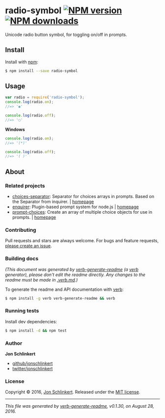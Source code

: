 # radio-symbol [![NPM version](https://img.shields.io/npm/v/radio-symbol.svg?style=flat)](https://www.npmjs.com/package/radio-symbol) [![NPM downloads](https://img.shields.io/npm/dm/radio-symbol.svg?style=flat)](https://npmjs.org/package/radio-symbol)

Unicode radio button symbol, for toggling on/off in prompts.

## Install

Install with [npm](https://www.npmjs.com/):

```sh
$ npm install --save radio-symbol
```

## Usage

```js
var radio = require('radio-symbol');
console.log(radio.on);
//=> '◉'

console.log(radio.off);
//=> '◯'
```

**Windows**

```js
console.log(radio.on);
//=> '(*)'

console.log(radio.off);
//=> '( )'
```

## About

### Related projects

* [choices-separator](https://www.npmjs.com/package/choices-separator): Separator for choices arrays in prompts. Based on the Separator from inquirer. | [homepage](https://github.com/enquirer/choices-separator "Separator for choices arrays in prompts. Based on the Separator from inquirer.")
* [enquirer](https://www.npmjs.com/package/enquirer): Plugin-based prompt system for node.js | [homepage](https://github.com/jonschlinkert/enquirer "Plugin-based prompt system for node.js")
* [prompt-choices](https://www.npmjs.com/package/prompt-choices): Create an array of multiple choice objects for use in prompts. | [homepage](https://github.com/enquirer/prompt-choices "Create an array of multiple choice objects for use in prompts.")

### Contributing

Pull requests and stars are always welcome. For bugs and feature requests, [please create an issue](../../issues/new).

### Building docs

_(This document was generated by [verb-generate-readme](https://github.com/verbose/verb-generate-readme) (a [verb](https://github.com/verbose/verb) generator), please don't edit the readme directly. Any changes to the readme must be made in [.verb.md](.verb.md).)_

To generate the readme and API documentation with [verb](https://github.com/verbose/verb):

```sh
$ npm install -g verb verb-generate-readme && verb
```

### Running tests

Install dev dependencies:

```sh
$ npm install -d && npm test
```

### Author

**Jon Schlinkert**

* [github/jonschlinkert](https://github.com/jonschlinkert)
* [twitter/jonschlinkert](http://twitter.com/jonschlinkert)

### License

Copyright © 2016, [Jon Schlinkert](https://github.com/jonschlinkert).
Released under the [MIT license](https://github.com/enquirer/radio-symbol/blob/master/LICENSE).

***

_This file was generated by [verb-generate-readme](https://github.com/verbose/verb-generate-readme), v0.1.30, on August 28, 2016._